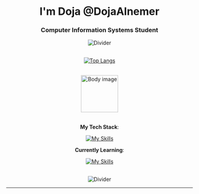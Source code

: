 <h1 align="center">I'm Doja @DojaAlnemer</h1>
<h3 align="center">Computer Information Systems Student</h3>
<div align="center">
<img  src="https://media.tenor.com/iTm8wqNUZMsAAAAi/divider.gif" alt="Divider"> 
</div>



<div align="center"></br>

[![Top Langs](https://github-readme-stats.vercel.app/api/top-langs/?username=dexprexxtion&layout=compact&theme=tokyonight&langs_count=8)](https://github.com/anuraghazra/github-readme-stats)
 
 </br>

<img src="https://media.tenor.com/RZ-XlLO5gb4AAAAM/yoru-valorant.gif" alt="Body image" width="100px"> 

</div>






<div align="center">

<br>

**My Tech Stack**:
  
  [![My Skills](https://skillicons.dev/icons?i=arduino,aws,bash,cpp,github,html,java,linux,mysql,powershell,py,pycharm,ubuntu,vscode)](https://skillicons.dev)
  

**Currently Learning**:

<div align="center">

[![My Skills](https://skillicons.dev/icons?i=godot,js,php)](https://skillicons.dev)

  </div>
</br></div>
<div align="center">
<img  src="https://media.tenor.com/iTm8wqNUZMsAAAAi/divider.gif" alt="Divider"> 
</div>
  

       

------


